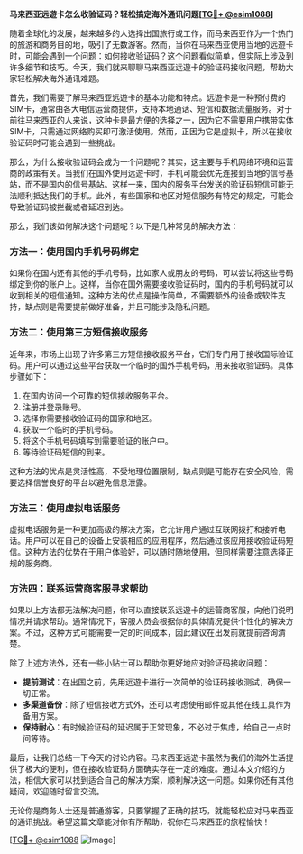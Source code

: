 **马来西亚远遊卡怎么收验证码？轻松搞定海外通讯问题[[TG💪+ @esim1088](https://t.me/s/esim1088)]**

随着全球化的发展，越来越多的人选择出国旅行或工作，而马来西亚作为一个热门的旅游和商务目的地，吸引了无数游客。然而，当你在马来西亚使用当地的远遊卡时，可能会遇到一个问题：如何接收验证码？这个问题看似简单，但实际上涉及到许多细节和技巧。今天，我们就来聊聊马来西亚远遊卡的验证码接收问题，帮助大家轻松解决海外通讯难题。

首先，我们需要了解马来西亚远遊卡的基本功能和特点。远遊卡是一种预付费的SIM卡，通常由各大电信运营商提供，支持本地通话、短信和数据流量服务。对于前往马来西亚的人来说，这种卡是最方便的选择之一，因为它不需要用户携带实体SIM卡，只需通过网络购买即可激活使用。然而，正因为它是虚拟卡，所以在接收验证码时可能会遇到一些挑战。

那么，为什么接收验证码会成为一个问题呢？其实，这主要与手机网络环境和运营商的政策有关。当我们在国外使用远遊卡时，手机可能会优先连接到当地的信号基站，而不是国内的信号基站。这样一来，国内的服务平台发送的验证码短信可能无法顺利抵达我们的手机。此外，有些国家和地区对短信服务有特定的规定，可能会导致验证码被拦截或者延迟到达。

那么，我们该如何解决这个问题呢？以下是几种常见的解决方法：

### 方法一：使用国内手机号码绑定

如果你在国内还有其他的手机号码，比如家人或朋友的号码，可以尝试将这些号码绑定到你的账户上。这样，当你在国外需要接收验证码时，国内的手机号码就可以收到相关的短信通知。这种方法的优点是操作简单，不需要额外的设备或软件支持，缺点则是需要提前做好准备，并且可能涉及隐私问题。

### 方法二：使用第三方短信接收服务

近年来，市场上出现了许多第三方短信接收服务平台，它们专门用于接收国际验证码。用户可以通过这些平台获取一个临时的国外手机号码，用来接收验证码。具体步骤如下：

1. 在国内访问一个可靠的短信接收服务平台。
2. 注册并登录账号。
3. 选择你需要接收验证码的国家和地区。
4. 获取一个临时的手机号码。
5. 将这个手机号码填写到需要验证的账户中。
6. 等待验证码短信的到来。

这种方法的优点是灵活性高，不受地理位置限制，缺点则是可能存在安全风险，需要选择信誉良好的平台以避免信息泄露。

### 方法三：使用虚拟电话服务

虚拟电话服务是一种更加高级的解决方案，它允许用户通过互联网拨打和接听电话。用户可以在自己的设备上安装相应的应用程序，然后通过该应用接收验证码短信。这种方法的优势在于用户体验好，可以随时随地使用，但同样需要注意选择正规的服务商。

### 方法四：联系运营商客服寻求帮助

如果以上方法都无法解决问题，你可以直接联系远遊卡的运营商客服，向他们说明情况并请求帮助。通常情况下，客服人员会根据你的具体情况提供个性化的解决方案。不过，这种方式可能需要一定的时间成本，因此建议在出发前就提前咨询清楚。

除了上述方法外，还有一些小贴士可以帮助你更好地应对验证码接收问题：

- **提前测试**：在出国之前，先用远遊卡进行一次简单的验证码接收测试，确保一切正常。
- **多渠道备份**：除了短信接收方式外，还可以考虑使用邮件或其他在线工具作为备用方案。
- **保持耐心**：有时候验证码的延迟属于正常现象，不必过于焦虑，给自己一点时间等待。

最后，让我们总结一下今天的讨论内容。马来西亚远遊卡虽然为我们的海外生活提供了极大的便利，但在接收验证码方面确实存在一定的难度。通过本文介绍的方法，相信大家可以找到适合自己的解决方案，顺利解决这一问题。如果你还有其他疑问，欢迎随时留言交流。

无论你是商务人士还是普通游客，只要掌握了正确的技巧，就能轻松应对马来西亚的通讯挑战。希望这篇文章能对你有所帮助，祝你在马来西亚的旅程愉快！

[[TG💪+ @esim1088](https://t.me/s/esim1088) ![Image](https://i.postimg.cc/4NQfJmqS/Snipaste-2025-05-13-00-14-12.png)]